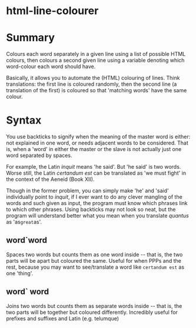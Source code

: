html-line-colourer
======================

# Summary
Colours each word separately in a given line using a list of possible HTML colours, then colours a second given line using a variable denoting which word-colour each word should have.

Basically, it allows you to automate the (HTML) colouring of lines. Think translations: the first line is coloured randomly, then the second line (a translation of the first) is coloured so that 'matching words' have the same colour.

# Syntax

You use backticks to signify when the meaning of the master word is either:
	not explained in one word, or
	needs adjacent words to be considered.
That is, when a 'word' in either the master or the slave is not actually just one word separated by spaces.

For example, the Latin *inquit* means 'he said'. But 'he said' is two words.
Worse still, the Latin *certandum est* can be translated as 'we must fight' in the context of the Aeneid (Book XII).


Though in the former problem, you can simply make 'he' and 'said' individually point to *inquit*, if I ever want to do any clever mangling of the words and such given as input, the program must know which phrases link to which other phrases. Using backticks may not look so neat, but the program will understand better what you mean when you translate *quantus* as 'as`great`as'.


## word`word
Spaces two words but counts them as one word inside -- that is, the two parts will be apart but coloured the same. Useful for when PPPs and the rest, because you may want to see/translate a word like `certandum est` as one 'thing'.

## word` word
Joins two words but counts them as separate words inside -- that is, the two parts will be together but coloured differently. Incredibly useful for prefixes and suffixes and Latin (e.g. telumque)
